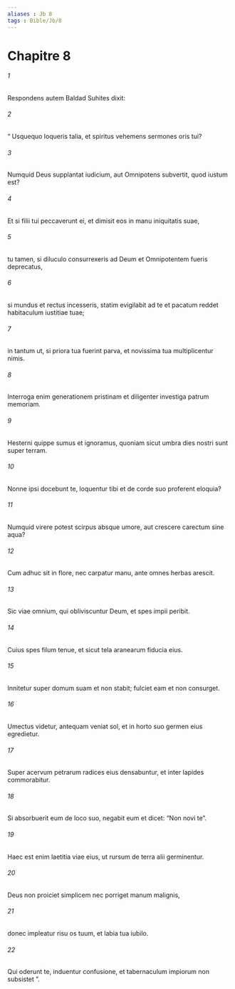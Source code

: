 ```yaml
---
aliases : Jb 8
tags : Bible/Jb/8
---
```


# Chapitre 8

###### 1
Respondens autem Baldad Suhites dixit:
###### 2
“ Usquequo loqueris talia, et spiritus vehemens sermones oris tui?
###### 3
Numquid Deus supplantat iudicium, aut Omnipotens subvertit, quod iustum est?
###### 4
Et si filii tui peccaverunt ei, et dimisit eos in manu iniquitatis suae,
###### 5
tu tamen, si diluculo consurrexeris ad Deum et Omnipotentem fueris deprecatus, 
###### 6
si mundus et rectus incesseris, statim evigilabit ad te et pacatum reddet habitaculum iustitiae tuae;
###### 7
in tantum ut, si priora tua fuerint parva, et novissima tua multiplicentur nimis.
###### 8
Interroga enim generationem pristinam et diligenter investiga patrum memoriam.
###### 9
Hesterni quippe sumus et ignoramus, quoniam sicut umbra dies nostri sunt super terram.
###### 10
Nonne ipsi docebunt te, loquentur tibi et de corde suo proferent eloquia?
###### 11
Numquid virere potest scirpus absque umore, aut crescere carectum sine aqua?
###### 12
Cum adhuc sit in flore, nec carpatur manu, ante omnes herbas arescit.
###### 13
Sic viae omnium, qui obliviscuntur Deum, et spes impii peribit.
###### 14
Cuius spes filum tenue, et sicut tela aranearum fiducia eius. 
###### 15
Innitetur super domum suam et non stabit; fulciet eam et non consurget.
###### 16
Umectus videtur, antequam veniat sol, et in horto suo germen eius egredietur.
###### 17
Super acervum petrarum radices eius densabuntur, et inter lapides commorabitur.
###### 18
Si absorbuerit eum de loco suo, negabit eum et dicet: “Non novi te”.
###### 19
Haec est enim laetitia viae eius, ut rursum de terra alii germinentur. 
###### 20
Deus non proiciet simplicem nec porriget manum malignis,
###### 21
donec impleatur risu os tuum, et labia tua iubilo.
###### 22
Qui oderunt te, induentur confusione, et tabernaculum impiorum non subsistet ”.
